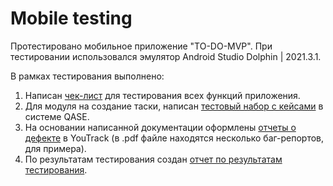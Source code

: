 # Mobile testing 
Протестировано мобильное приложение "TO-DO-MVP". При тестировании использовался эмулятор Android Studio Dolphin | 2021.3.1. 

В рамках тестирования выполнено:
1. Написан [чек-лист](Mobile_testing/1_check-list_TO-DO-MVP.pdf) для тестирования всех функций приложения.
2. Для модуля на создание таски, написан [тестовый набор с кейсами](Mobil_testing/2_test-case_TO-DO-MVP.pdf) в системе QASE.
3. На основании написанной документации оформлены [отчеты о дефекте](Mobile_testing/3_bug-reports.pdf) в YouTrack (в .pdf файле находятся несколько баг-репортов, для примера). 
4. По результатам тестирования создан [отчет по результатам тестирования](Mobil_testing/4_test_report_TO-DO-MVP.pdf).


